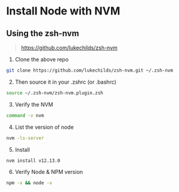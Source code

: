 # Install Node with NVM

## Using the zsh-nvm

> https://github.com/lukechilds/zsh-nvm

1. Clone the above repo
```bash
git clone https://github.com/lukechilds/zsh-nvm.git ~/.zsh-nvm
```

2. Then source it in your .zshrc (or .bashrc)
```bash
source ~/.zsh-nvm/zsh-nvm.plugin.zsh
```

3. Verify the NVM
```bash
command -v nvm
```

4. List the version of node
```bash
nvm -ls-server
```

5. Install 
```bash
nvm install v12.13.0 
```

6. Verify Node & NPM version
```bash
npm -v && node -v
```
